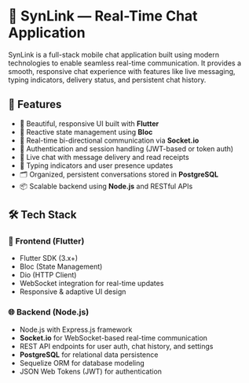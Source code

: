 # 🔗 SynLink — Real-Time Chat Application

SynLink is a full-stack mobile chat application built using modern technologies to enable seamless real-time communication. It provides a smooth, responsive chat experience with features like live messaging, typing indicators, delivery status, and persistent chat history.

## 🚀 Features

- 📱 Beautiful, responsive UI built with **Flutter**
- 🧠 Reactive state management using **Bloc**
- 🔁 Real-time bi-directional communication via **Socket.io**
- 🔐 Authentication and session handling (JWT-based or token auth)
- 💬 Live chat with message delivery and read receipts
- 🧾 Typing indicators and user presence updates
- 🗂️ Organized, persistent conversations stored in **PostgreSQL**
- 📦 Scalable backend using **Node.js** and RESTful APIs

## 🛠 Tech Stack

### 📱 Frontend (Flutter)
- Flutter SDK (3.x+)
- Bloc (State Management)
- Dio (HTTP Client)
- WebSocket integration for real-time updates
- Responsive & adaptive UI design

### 🌐 Backend (Node.js)
- Node.js with Express.js framework
- **Socket.io** for WebSocket-based real-time communication
- REST API endpoints for user auth, chat history, and settings
- **PostgreSQL** for relational data persistence
- Sequelize ORM for database modeling
- JSON Web Tokens (JWT) for authentication
